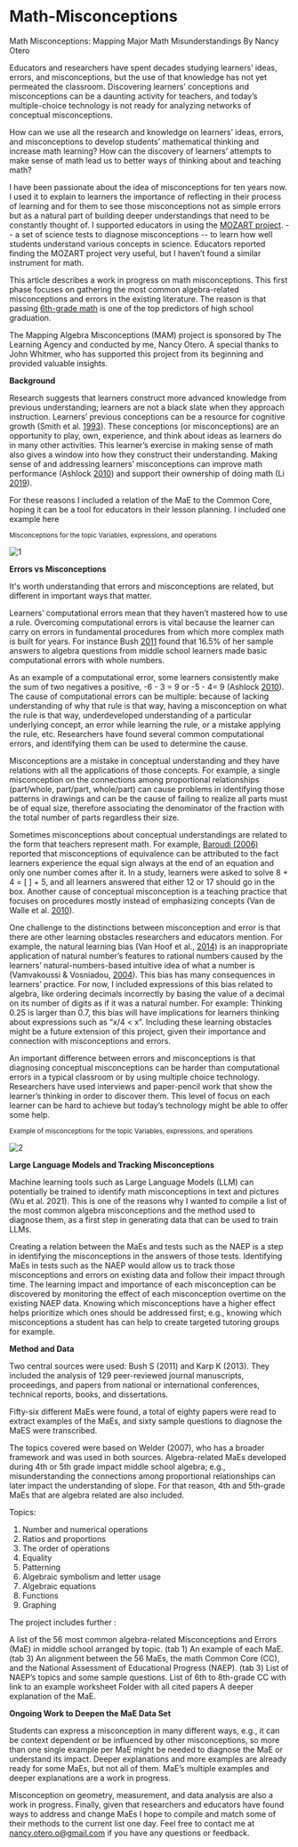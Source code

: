 # Math-Misconceptions
Math Misconceptions: Mapping Major Math Misunderstandings
By Nancy Otero

Educators and researchers have spent decades studying learners’ ideas, errors, and misconceptions, but the use of that knowledge has not yet permeated the classroom. Discovering learners’ conceptions and misconceptions can be a daunting activity for teachers, and today’s multiple-choice technology is not ready for analyzing networks of conceptual misconceptions. 

How can we use all the research and knowledge on learners’ ideas, errors, and misconceptions to develop students’ mathematical thinking and increase math learning? How can the discovery of learners’ attempts to make sense of math lead us to better ways of thinking about and teaching math?

I have been passionate about the idea of misconceptions for ten years now. I used it to explain to learners the importance of reflecting in their process of learning and for them to see those misconceptions not as simple errors but as a natural part of building deeper understandings that need to be constantly thought of. I supported educators in using the [MOZART project](https://pweb.cfa.harvard.edu/research/misconception-oriented-standards-based-assessment-resources-teachers-mosart). -- a set of science tests to diagnose misconceptions -- to learn how well students understand various concepts in science. Educators reported finding the MOZART project very useful, but I haven’t found a similar instrument for math. 

This article describes a work in progress on math misconceptions. This first phase focuses on gathering the most common algebra-related misconceptions and errors in the existing literature. The reason is that passing [6th-grade math](https://new.every1graduates.org/wp-content/uploads/2012/03/preventing_student_disengagement.pdf) is one of the top predictors of high school graduation.

The Mapping Algebra Misconceptions (MAM) project is sponsored by The Learning Agency and conducted by me, Nancy Otero. A special thanks to John Whitmer, who has supported this project from its beginning and provided valuable insights.

**Background**

Research suggests that learners construct more advanced knowledge from previous understanding; learners are not a black slate when they approach instruction. Learners’ previous conceptions can be a resource for cognitive growth (Smith et al. [1993](https://faculty.weber.edu/eamsel/Classes/Practicum/TA%20Practicum/papers/Smith,%20DiSessa,%20&%20Roschelle%20(1993-4).pdf)). These conceptions (or misconceptions) are an opportunity to play, own, experience, and think about ideas as learners do in many other activities. This learner’s exercise in making sense of math also gives a window into how they construct their understanding. Making sense of and addressing learners’ misconceptions can improve math performance (Ashlock [2010](https://www.amazon.com/Robert-B-Ashlock-Patterns-Computation/dp/B008UBBX9S)) and support their ownership of doing math (Li [2019](https://link.springer.com/article/10.1186/s40594-019-0197-9)). 

For these reasons I included a relation of the MaE to the Common Core, hoping it can be a tool for educators in their lesson planning. I included one example here
 
<sub>Misconceptions for the topic Variables, expressions, and operations</sub>

![1](https://user-images.githubusercontent.com/126116934/221442724-3597023a-76f2-4305-bb42-f0bca6f24d7f.JPG)

**Errors vs Misconceptions**

It's worth understanding that errors and misconceptions are related, but different in important ways that matter. 

Learners’ computational errors mean that they haven’t mastered how to use a rule. Overcoming computational errors is vital because the learner can carry on errors in fundamental procedures from which more complex math is built for years. For instance Bush [2011](https://ir.library.louisville.edu/cgi/viewcontent.cgi?article=1186&context=etd) found that 16.5% of her sample answers to algebra questions from middle school learners made basic computational errors with whole numbers. 

As an example of a computational error, some learners consistently make the sum of two negatives a positive, -6 - 3 = 9 or -5 - 4= 9 (Ashlock [2010](https://www.amazon.com/Robert-B-Ashlock-Patterns-Computation/dp/B008UBBX9S)). The cause of computational errors can be multiple: because of lacking understanding of why that rule is that way, having a misconception on what the rule is that way, underdeveloped understanding of a particular underlying concept, an error while learning the rule, or a mistake applying the rule, etc. Researchers have found several common computational errors, and identifying them can be used to determine the cause. 

Misconceptions are a mistake in conceptual understanding and they have relations with all the applications of those concepts. For example, a single misconception on the connections among proportional relationships (part/whole, part/part, whole/part) can cause problems in identifying those patterns in drawings and can be the cause of failing to realize all parts must be of equal size, therefore associating the denominator of the fraction with the total number of parts regardless their size. 

Sometimes misconceptions about conceptual understandings are related to the form that teachers represent math. For example, [Baroudi (2006)](https://drive.google.com/file/d/1aogV6bu5cncMROSMrq6WprHVLEnhVn31/view?usp=share_link) reported that misconceptions of equivalence can be attributed to the fact learners experience the equal sign always at the end of an equation and only one number comes after it. In a study, learners were asked to solve 8 + 4 = [ ] + 5, and all learners answered that either 12 or 17 should go in the box. Another cause of conceptual misconception is a teaching practice that focuses on procedures mostly instead of emphasizing concepts (Van de Walle et al. [2010](https://www.researchgate.net/publication/268631106_Elementary_and_middle_school_mathematics_Teaching_developmentally)). 

One challenge to the distinctions between misconception and error is that there are other learning obstacles researchers and educators mention. For example, the natural learning bias (Van Hoof et al., [2014](https://www.sciencedirect.com/science/article/abs/pii/S0959475214000346)) is an inappropriate application of natural number’s features to rational numbers caused by the learners’ natural-numbers-based intuitive idea of what a number is (Vamvakoussi & Vosniadou, [2004](https://d1wqtxts1xzle7.cloudfront.net/67091379/Vamvakoussi_2004-libre.pdf?1620211779=&response-content-disposition=inline%3B+filename%3DUnderstanding_the_structure_of_the_set_o.pdf&Expires=1677012706&Signature=ZLHLsYfCXnXqgmvihuCM7E20XVHRIgrLmLnKBm-L50AIfrECwfBK3BpzcvcvsNx1obbjsBA7fZ4SSDKYT-EytCT0Y8TCTCwQle4oBgkBQpB2wSeWBY5dW0JGLpspSYayyEO6YyNz9ptLQXzwD0IVcREYasZ8Dii1WctLkPwTGvuX0Mzb1fyn4nIQ7kkZiX73lAPTDvHaPNgEnbMtJ2xEJY9SRmyWD047e7to78w1nq7eMa9duNjZjqLvDUZCDQaNIdzRzwyckKpTPIgU7GOR-fRRZi~oF1n8a38u-RAMTee-nfKvH4EAw4N6vz4KXqChaDwR5NsXpTcUSo8cXjz4Rw__&Key-Pair-Id=APKAJLOHF5GGSLRBV4ZA)). This bias has many consequences in learners’ practice. For now, I included expressions of this bias related to algebra, like ordering decimals incorrectly by basing the value of a decimal on its number of digits as if it was a natural number. For example: Thinking 0.25 is larger than 0.7, this bias will have implications for learners thinking about expressions such as “x/4 < x”. Including these learning obstacles might be a future extension of this project, given their importance and connection with misconceptions and errors. 

An important difference between errors and misconceptions is that diagnosing conceptual misconceptions can be harder than computational errors in a typical classroom or by using multiple choice technology. Researchers have used interviews and paper-pencil work that show the learner’s thinking in order to discover them. This level of focus on each learner can be hard to achieve but today’s technology might be able to offer some help.   

<sub>Example of misconceptions for the topic Variables, expressions, and operations</sub>

![2](https://user-images.githubusercontent.com/126116934/221444192-8377afb6-87bc-4320-8cc9-8ac68d42c1fd.JPG)

**Large Language Models and Tracking Misconceptions**

Machine learning tools such as Large Language Models (LLM) can potentially be trained to identify math misconceptions in text and pictures (Wu et al. 2021). This is one of the reasons why I wanted to compile a list of the most common algebra misconceptions and the method used to diagnose them, as a first step in generating data that can be used to train LLMs. 

Creating a relation between the MaEs and tests such as the NAEP is a step in identifying the misconceptions in the answers of those tests. Identifying MaEs in tests such as the NAEP would allow us to track those misconceptions and errors on existing data and follow their impact through time. The learning impact and importance of each misconception can be discovered by monitoring the effect of each misconception overtime on the existing NAEP data. Knowing which misconceptions have a higher effect helps prioritize which ones should be addressed first; e.g., knowing which misconceptions a student has can help to create targeted tutoring groups for example. 

**Method and Data**

Two central sources were used: Bush S (2011) and Karp K (2013). They included the analysis of 129 peer-reviewed journal manuscripts, proceedings, and papers from national or international conferences, technical reports, books, and dissertations. 

Fifty-six different MaEs were found, a total of eighty papers were read to extract examples of the MaEs, and sixty sample questions to diagnose the MaES were transcribed. 

The topics covered were based on Welder (2007), who has a broader framework and was used in both sources. Algebra-related MaEs developed during 4th or 5th grade impact middle school algebra; e.g., misunderstanding the connections among proportional relationships can later impact the understanding of slope. For that reason, 4th and 5th-grade MaEs that are algebra related are also included.

Topics:
					
1. Number and numerical operations 
2. Ratios and proportions
3. The order of operations
4. Equality
5. Patterning
6. Algebraic symbolism and letter usage
7. Algebraic equations
8. Functions
9. Graphing

The project includes further :
 
A list of the 56 most common algebra-related Misconceptions and Errors (MaE) in middle school arranged by topic. (tab 1) 
An example of each MaE. (tab 3)
An alignment between the 56 MaEs, the math Common Core (CC), and the National Assessment of Educational Progress (NAEP). (tab 3)
List of NAEP’s topics and some sample questions.
List of 6th to 8th-grade CC with link to an example worksheet
Folder with all cited papers 
A deeper explanation of the MaE.

**Ongoing Work to Deepen the MaE Data Set**

Students can express a misconception in many different ways, e.g., it can be context dependent or be influenced by other misconceptions, so more than one single example per MaE might be needed to diagnose the MaE or understand its impact. Deeper explanations and more examples are already ready for some MaEs, but not all of them. MaE’s multiple examples and deeper explanations are a work in progress.

Misconception on geometry, measurement, and data analysis are also a work in progress. Finally, given that researchers and educators have found ways to address and change MaEs I hope to compile and match some of their methods to the current list one day. Feel free to contact me at nancy.otero.o@gmail.com if you have any questions or feedback.
